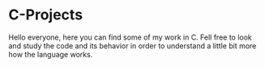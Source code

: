 # C-Projects

Hello everyone, here you can find some of my work in C. Fell free to look and study the code and its behavior in order to understand a little bit more how the language works. 

